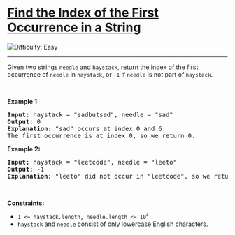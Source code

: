 # [Find the Index of the First Occurrence in a String](https://leetcode.com/problems/find-the-index-of-the-first-occurrence-in-a-string/description/)
<img src='https://img.shields.io/badge/Difficulty-Easy-brightgreen' alt='Difficulty: Easy' /><hr>

<div class="px-5 pt-4"><div class="_1l1MA" data-track-load="qd_description_content"><p>Given two strings <code>needle</code> and <code>haystack</code>, return the index of the first occurrence of <code>needle</code> in <code>haystack</code>, or <code>-1</code> if <code>needle</code> is not part of <code>haystack</code>.</p>

<p>&nbsp;</p>
<p><strong class="example">Example 1:</strong></p>

<pre><strong>Input:</strong> haystack = "sadbutsad", needle = "sad"
<strong>Output:</strong> 0
<strong>Explanation:</strong> "sad" occurs at index 0 and 6.
The first occurrence is at index 0, so we return 0.
</pre>

<p><strong class="example">Example 2:</strong></p>

<pre><strong>Input:</strong> haystack = "leetcode", needle = "leeto"
<strong>Output:</strong> -1
<strong>Explanation:</strong> "leeto" did not occur in "leetcode", so we return -1.
</pre>

<p>&nbsp;</p>
<p><strong>Constraints:</strong></p>

<ul>
	<li><code>1 &lt;= haystack.length, needle.length &lt;= 10<sup>4</sup></code></li>
	<li><code>haystack</code> and <code>needle</code> consist of only lowercase English characters.</li>
</ul>
</div></div>
